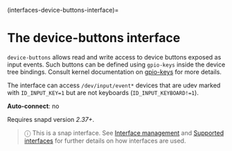 (interfaces-device-buttons-interface)=
# The device-buttons interface

`device-buttons` allows read and write access to device buttons exposed as input events. Such buttons can be defined using `gpio-keys` inside the device tree bindings. Consult kernel documentation on [gpio-keys](https://www.kernel.org/doc/Documentation/devicetree/bindings/input/gpio-keys.txt) for more details.

The interface can access `/dev/input/event*` devices that are udev marked with `ID_INPUT_KEY=1` but are not keyboards (`ID_INPUT_KEYBOARD!=1`).

**Auto-connect**: no

Requires snapd version _2.37+_.

> ⓘ  This is a snap interface. See [Interface management](/) and [Supported interfaces](/interfaces/index) for further details on how interfaces are used.

